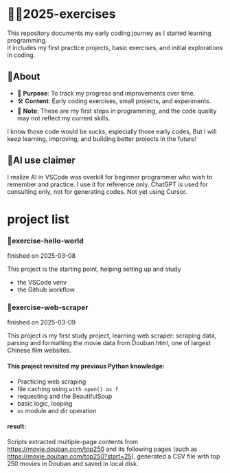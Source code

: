 # 🧑‍💻2025-exercises
This repository documents my early coding journey as I started learning programming.  
It includes my first practice projects, basic exercises, and initial explorations in coding.  

## 📝About  
- 📖 **Purpose**: To track my progress and improvements over time.  
- 🛠 **Content**: Early coding exercises, small projects, and experiments.  
- 🚀 **Note**: These are my first steps in programming, and the code quality may not reflect my current skills.  

I know those code would be sucks, especially those early codes,
But I will keep learning, improving, and building better projects in the future!

## 🤖AI use claimer
I realize AI in VSCode was overkill for beginner programmer who wish to remember and practice. I use it for reference only.
ChatGPT is used for consulting only, not for generating codes.
Not yet using Cursor.

# project list
### 📌exercise-hello-world
finished on 2025-03-08

This project is the starting point, helping setting up and study
- the VSCode venv
- the Github workflow

### 📌exercise-web-scraper
finished on 2025-03-09

This project is my first study project, learning web scraper: scraping data, parsing and formatting the movie data from Douban.html, one of largest Chinese film websites.

#### This project revisited my previous Python knowledge:
- Practicing web scraping
- file caching using `with open() as f`
- requesting and the BeautifulSoup
- basic logic, looping
- `os` module and dir operation

#### result:
Scripts extracted multiple-page contents from https://movie.douban.com/top250 and its following pages (such as https://movie.douban.com/top250?start=25), generated a CSV file with top 250 movies in Douban and saved in local disk.
